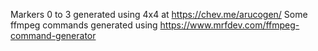 Markers 0 to 3 generated using 4x4 at https://chev.me/arucogen/
Some ffmpeg commands generated using https://www.mrfdev.com/ffmpeg-command-generator